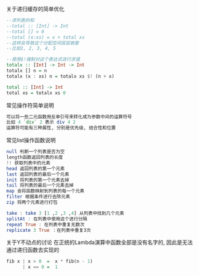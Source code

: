 关于递归缓存的简单优化
```haskell
--求列表的和
--total :: [Int] -> Int
--total [] = 0
--total (x:xs) = x + total xs
--这样会导致这个分配空间层层嵌套
--比如1, 2, 3, 4, 5

--使用$!强制对这个表达式进行求值
totalx :: [Int] -> Int -> Int
totalx [] n = n
totalx (x : xs) n = totalx xs $! (n + x) 

total :: [Int] -> Int
total xs = totalx xs 0
```


常见操作符简单说明
```haskell
可以将一些二元函数用反单引号来转化成为参数中间的运算符号
比如 4 `div` 2 表示 div 4 2
运算符可能有三种属性, 分别是优先级, 结合性和位置
```



常见list操作函数说明
```haskell
null 判断一个列表是否为空
length函数返回列表的长度
!! 获取列表中的元素
head 返回列表的第一个元素
last 返回列表的最后一个元素
init 将列表的第一个元素去掉
tail 将列表的最后一个元素去掉
map 会将函数映射到列表的每一个元素
filter 根据条件进行去除元素
zip 将两个元素进行打包

take : take 3 [1 ,2 ,3 ,4] 从列表中找到几个元素
splitAt : 在列表中使用这个进行分隔
repeat True : 在列表中重复无数次
replicate 3 True ：在列表中重复3次
```


关于Y不动点的讨论
在正统的Lambda演算中函数全部是没有名字的, 因此是无法通过递归函数去实现的
```haskell
fib x | x > 0  =  x * fib(n - 1)
      | x == 0 =  1
```

